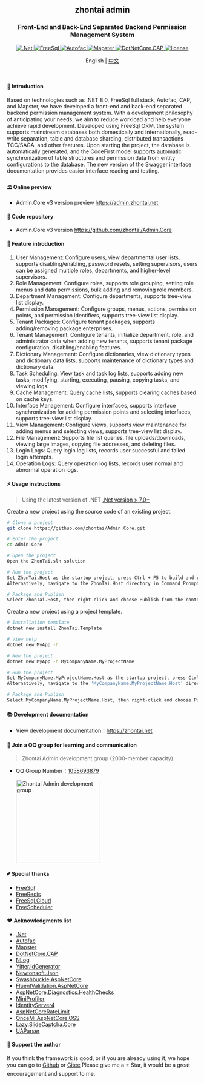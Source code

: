 ﻿<div align="center">
	<h2>zhontai admin</h2>
	<h3>Front-End and Back-End Separated Backend Permission Management System</h3>
	<p align="center">
		<a href="https://learn.microsoft.com/zh-cn/aspnet/core/introduction-to-aspnet-core" target="_blank">
			<img src="https://img.shields.io/badge/.Net-8.x-green" alt=".Net">
		</a>
		<a href="https://freesql.net" target="_blank">
			<img src="https://img.shields.io/nuget/v/FreeSql?label=FreeSql&color=blue" alt="FreeSql">
		</a>
		<a href="https://autofac.org" target="_blank">
		    <img src="https://img.shields.io/nuget/v/Autofac?label=Autofac&color=blueviolet" alt="Autofac">
		</a>
		<a href="https://github.com/rivenfx/Mapster-docs" target="_blank">
			<img src="https://img.shields.io/nuget/v/Mapster?label=Mapster&color=orange" alt="Mapster">
		</a>
		<a href="https://cap.dotnetcore.xyz" target="_blank">
			<img src="https://img.shields.io/nuget/v/DotNetCore.CAP?label=CAP&color=yellow" alt="DotNetCore.CAP">
		</a>
		<a href="https://github.com/zhontai/admin.ui.plus/blob/master/LICENSE" target="_blank">
			<img src="https://img.shields.io/badge/license-MIT-success" alt="license">
		</a>
	</p>
	<p align="center">
    <span>English</span> |   
		<a href="README.md">中文</a>
	</p>
	<p>&nbsp;</p>
</div>

#### 🌈 Introduction

Based on technologies such as .NET 8.0, FreeSql full stack, Autofac, CAP, and Mapster, we have developed a front-end and back-end separated backend permission management system. With a development philosophy of anticipating your needs, we aim to reduce workload and help everyone achieve rapid development. Developed using FreeSql ORM, the system supports mainstream databases both domestically and internationally, read-write separation, table and database sharding, distributed transactions TCC/SAGA, and other features. Upon starting the project, the database is automatically generated, and the CodeFirst model supports automatic synchronization of table structures and permission data from entity configurations to the database. The new version of the Swagger interface documentation provides easier interface reading and testing.

#### ⛱️ Online preview

- Admin.Core v3 version preview <a href="https://admin.zhontai.net/login" target="_blank">https://admin.zhontai.net</a>

#### 💒 Code repository

- Admin.Core v3 version <a href="https://github.com/zhontai/Admin.Core" target="_blank">https://github.com/zhontai/Admin.Core</a>

#### 🚀 Feature introduction

1. User Management: Configure users, view departmental user lists, supports disabling/enabling, password resets, setting supervisors, users can be assigned multiple roles, departments, and higher-level supervisors.
2. Role Management: Configure roles, supports role grouping, setting role menus and data permissions, bulk adding and removing role members.
3. Department Management: Configure departments, supports tree-view list display.
4. Permission Management: Configure groups, menus, actions, permission points, and permission identifiers, supports tree-view list display.
5. Tenant Packages: Configure tenant packages, supports adding/removing package enterprises.
6. Tenant Management: Configure tenants, initialize department, role, and administrator data when adding new tenants, supports tenant package configuration, disabling/enabling features.
7. Dictionary Management: Configure dictionaries, view dictionary types and dictionary data lists, supports maintenance of dictionary types and dictionary data.
8. Task Scheduling: View task and task log lists, supports adding new tasks, modifying, starting, executing, pausing, copying tasks, and viewing logs.
9. Cache Management: Query cache lists, supports clearing caches based on cache keys.
10. Interface Management: Configure interfaces, supports interface synchronization for adding permission points and selecting interfaces, supports tree-view list display.
11. View Management: Configure views, supports view maintenance for adding menus and selecting views, supports tree-view list display.
12. File Management: Supports file list queries, file uploads/downloads, viewing large images, copying file addresses, and deleting files.
13. Login Logs: Query login log lists, records user successful and failed login attempts.
14. Operation Logs: Query operation log lists, records user normal and abnormal operation logs.

#### ⚡ Usage instructions

> Using the latest version of .NET <a href="https://dotnet.microsoft.com/download/dotnet-core" target="_blank">.Net version > 7.0+</a>

Create a new project using the source code of an existing project.

```bash
# Clone a project
git clone https://github.com/zhontai/Admin.Core.git

# Enter the project
cd Admin.Core

# Open the project
Open the ZhonTai.sln solution

# Run the project
Set ZhonTai.Host as the startup project, press Ctrl + F5 to build and run the project directly without debugging
Alternatively, navigate to the ZhonTai.Host directory in Command Prompt (cmd) and enter the dotnet run command to execute the project.

# Package and Publish
Select ZhonTai.Host, then right-click and choose Publish from the context menu.
```

Create a new project using a project template.

```bash
# Installation template
dotnet new install ZhonTai.Template

# View help
dotnet new MyApp -h

# New the project
dotnet new MyApp -n MyCompanyName.MyProjectName

# Run the project
Set MyCompanyName.MyProjectName.Host as the startup project, press Ctrl + F5 to compile and run the project directly (without debugging)
Alternatively, navigate to the 'MyCompanyName.MyProjectName.Host' directory in Command Prompt (cmd) and enter the 'dotnet run' command to execute the project.

# Package and Publish
Select MyCompanyName.MyProjectName.Host, then right-click and choose Publish from the context menu.
```

#### 📚 Development documentation

- View development documentation：<a href="https://www.zhontai.net" target="_blank">https://zhontai.net</a>

#### 💯 Join a QQ group for learning and communication

> Zhontai Admin development group (2000-member capacity)

- QQ Group Number：<a target="_blank" href="//qm.qq.com/cgi-bin/qm/qr?k=zjVRMcdD_oxPokw7zG1kv8Ud4kPJUZAk&jump_from=webapi&authKey=smP6idH1QaIqi6NSiBck8nZuY1BokW4fpi/IGcRi6w/Xt/HTyqfqrC5WpVRsSi22">1058693879</a>

  <a target="_blank" href="//qm.qq.com/cgi-bin/qm/qr?k=zjVRMcdD_oxPokw7zG1kv8Ud4kPJUZAk&jump_from=webapi&authKey=smP6idH1QaIqi6NSiBck8nZuY1BokW4fpi/IGcRi6w/Xt/HTyqfqrC5WpVRsSi22">
  	<img src="https://zhontai.net/images/qq-group-1058693879.png" width="220" height="220" alt="Zhontai Admin development group" title="Zhontai Admin development group"/>
  </a>

#### 💕 Special thanks

- <a href="https://github.com/dotnetcore/FreeSql" target="_blank">FreeSql</a>
- <a href="https://github.com/2881099/FreeRedis" target="_blank">FreeRedis</a>
- <a href="https://github.com/2881099/FreeSql.Cloud" target="_blank">FreeSql.Cloud</a>
- <a href="https://github.com/2881099/FreeScheduler" target="_blank">FreeScheduler</a>

#### ❤️ Acknowledgments list

- <a href="https://github.com/dotnet/core" target="_blank">.Net</a>
- <a href="https://github.com/autofac/Autofac" target="_blank">Autofac</a>
- <a href="https://github.com/MapsterMapper/Mapster" target="_blank">Mapster</a>
- <a href="https://github.com/dotnetcore/CAP" target="_blank">DotNetCore.CAP</a>
- <a href="https://github.com/NLog/NLog" target="_blank">NLog</a>
- <a href="https://github.com/yitter/idgenerator" target="_blank">Yitter.IdGenerator</a>
- <a href="https://github.com/JamesNK/Newtonsoft.Json" target="_blank">Newtonsoft.Json</a>
- <a href="https://github.com/domaindrivendev/Swashbuckle.AspNetCore" target="_blank">Swashbuckle.AspNetCore</a>
- <a href="https://github.com/FluentValidation/FluentValidations" target="_blank">FluentValidation.AspNetCore</a>
- <a href="https://github.com/Xabaril/AspNetCore.Diagnostics.HealthChecks" target="_blank">AspNetCore.Diagnostics.HealthChecks</a>
- <a href="https://github.com/MiniProfiler/dotnet" target="_blank">MiniProfiler</a>
- <a href="https://github.com/IdentityServer/IdentityServer4" target="_blank">IdentityServer4</a>
- <a href="https://github.com/stefanprodan/AspNetCoreRateLimit" target="_blank">AspNetCoreRateLimit</a>
- <a href="https://github.com/oncemi/OnceMi.AspNetCore.OSS" target="_blank">OnceMi.AspNetCore.OSS</a>
- <a href="https://gitee.com/pojianbing/lazy-slide-captcha" target="_blank">Lazy.SlideCaptcha.Core</a>
- <a href="https://github.com/ua-parser/uap-csharp" target="_blank">UAParser</a>

#### 💌 Support the author

If you think the framework is good, or if you are already using it, we hope you can go to <a target="_blank" href="https://github.com/zhontai/admin.core">Github</a> or
<a target="_blank" href="https://gitee.com/zhontai/admin.core">Gitee</a> Please give me a ⭐ Star, it would be a great encouragement and support to me.
